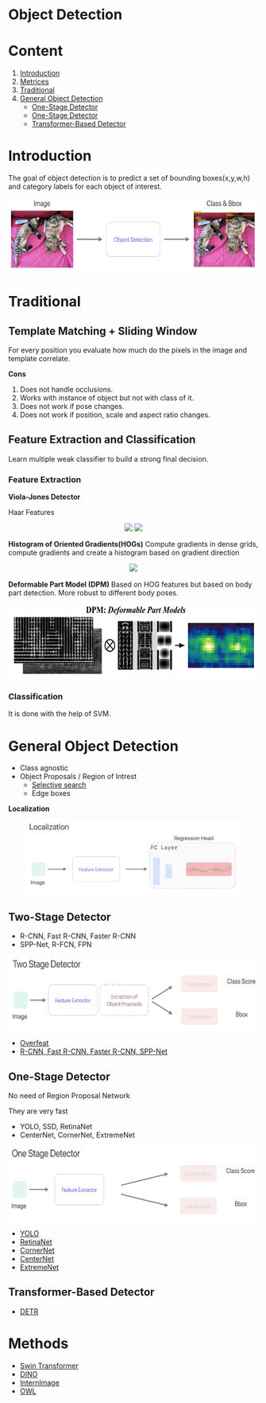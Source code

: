 # Object Detection
# Content
1. [Introduction](#introduction)
2. [Metrices](https://github.com/rokmr/Machine-Learning/blob/main/notes/Metrices.md)
3. [Traditional](#traditional)
4. [General Object Detection](#general-object-detection)
    - [One-Stage Detector](#two-stage-detector)
    - [One-Stage Detector](#one-stage-detector)
    - [Transformer-Based Detector](#transformer-based-detector)

# Introduction
The goal of object detection is to predict a set of bounding boxes(x,y,w,h) and category labels for each object of interest.

<div align='center'>
<img src='../assets/ObjectDetection.png'height=150>
</div>

# Traditional
## Template Matching + Sliding Window
For every position you evaluate how much do the pixels in the image and template correlate.

**Cons**

1. Does not handle occlusions.
2. Works with instance of object but not with class of it.
3. Does not work if pose changes.
4. Does not work if position, scale and aspect ratio changes.

## Feature Extraction and Classification
Learn multiple weak classifier to build a strong final decision.

### Feature Extraction
**Viola-Jones Detector**

Haar Features
<div align='center'>
<img src='https://upload.wikimedia.org/wikipedia/commons/8/8a/Haar_Feature_that_looks_similar_to_the_bridge_of_the_nose_is_applied_onto_the_face.jpg' height=100>
<img src='https://upload.wikimedia.org/wikipedia/commons/6/69/Haar_Feature_that_looks_similar_to_the_eye_region_which_is_darker_than_the_upper_cheeks_is_applied_onto_a_face.jpg'height=100>
</div>

**Histogram of Oriented Gradients(HOGs)**
Compute gradients in dense grids, compute gradients and create a
histogram based on gradient direction
<div align='center'>
<img src='https://scikit-image.org/docs/0.25.x/_images/sphx_glr_plot_hog_001.png'height=200>
</div>

**Deformable Part Model (DPM)** Based on HOG features but based on body part detection. More robust to different body poses.
<div align='center'>
<img src='../assets/DPM.png' height=150>
</div>

### Classification
It is done with the help of SVM.


# General Object Detection

- Class agnostic
- Object Proposals / Region of Intrest
    - [Selective search](detection/SelectiveSearch.md)
    - Edge boxes


**Localization**

<div align='center'>
<img src='../assets/Localization.png' height=150>
</div>


## Two-Stage Detector

- R-CNN, Fast R-CNN, Faster R-CNN
- SPP-Net, R-FCN, FPN

<div align='center'>
<img src='../assets/TwoStageDetector.png' height=150>
</div>

- [Overfeat](detection/Overfeat.md)
- [R-CNN, Fast R-CNN, Faster R-CNN, SPP-Net](detection/RCNN.md)

## One-Stage Detector

No need of Region Proposal Network

They are very fast

- YOLO, SSD, RetinaNet
- CenterNet, CornerNet, ExtremeNet

<div align='center'>
<img src='../assets/OneStageDetector.png' height=150>
</div>

- [YOLO](detection/YOLO.md)
- [RetinaNet](detection/RetinaNet.md)
- [CornerNet](detection/CornerNet.md)
- [CenterNet](detection/CenterNet.md)
- [ExtremeNet](detection/ExtremeNet.md)

## Transformer-Based Detector
- [DETR](detection/DETR.md)

# Methods
- [Swin Transformer](detection/SwinTransformer.md)
- [DINO](detection/DINO.md)
- [InternImage](detection/InternImage.md)
- [OWL](detection/OWL.md)
